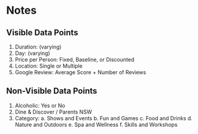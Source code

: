 # Notes

## Visible Data Points
1. Duration: (varying)
2. Day: (varying)
3. Price per Person: Fixed, Baseline, or Discounted
4. Location: Single or Multiple
5. Google Review: Average Score + Number of Reviews

## Non-Visible Data Points
1. Alcoholic: Yes or No
2. Dine & Discover / Parents NSW
3. Category:
    a. Shows and Events
    b. Fun and Games
    c. Food and Drinks
    d. Nature and Outdoors
    e. Spa and Wellness
    f. Skills and Workshops